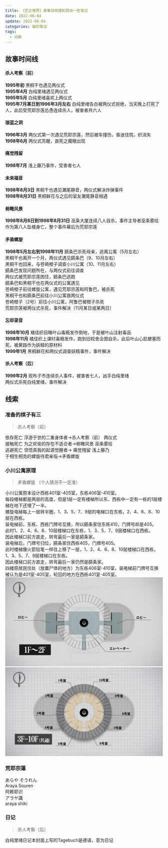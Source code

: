```yaml
---
title: 《空之境界》故事线梳理和其他一些笔记
date: 2022-06-04
update: 2022-06-04
categories: 猫的笔记
tags:
  - 动画
---
```

## 故事时间线
#### 杀人考察（前）
**1995年初** 黑桐干也遇见两仪式  
**1995年4月** 白纯里绪遇见两仪式  
**1995年5月** 白纯里绪喜欢上两仪式  
**1995年7月某日到1996年3月左右** 白纯里绪告白被两仪式拒绝，当天晚上打死了人，此后受荒耶宗莲怂恿连续杀人，被害者共六人

#### 珈蓝之洞
**1996年3月** 两仪式第一次遇见荒耶宗莲，然后被车撞伤，昏迷住院，织消失  
**1998年6月** 两仪式苏醒，直死之魔眼出现  

#### 痛觉残留
**1998年7月** 浅上藤乃事件，受害者七人  

#### 未来福音
**1998年8月3日** 黑桐干也遇见瀬尾静音，两仪式解决炸弹事件  
**1998年8月31日** 黑桐鲜花与之后的室友瀬尾静音相遇  

#### 俯瞰风景
**1998年8月8日到1998年8月31日** 巫条大厦连续八人自杀，事件主导者巫条雾绘作为第八人坠楼身亡，整个事件幕后为荒耶宗莲  

#### 矛盾螺旋
**1998年5月左右到1998年11月**
臙条巴杀死母亲，逃离公寓（5月左右）  
黑桐干也离开一个月，两仪式遇见臙条巴（9、10月左右）  
黑桐干也回来，与苍崎橙子调查小川公寓（10、11月左右）  
臙条巴发现问题所在，与两仪式前往调查  
两仪式被荒耶宗莲困住，臙条巴逃跑  
臙条巴和黑桐干也在两仪式的公寓遇见  
苍崎橙子前往螺旋公寓，遇见荒耶宗莲和阿鲁巴，被杀死  
黑桐干也和臙条巴前往小川公寓救两仪式  
苍崎橙子（2号）前往小川公寓，阿鲁巴被橙子杀死  
荒耶宗莲被两仪式杀死，事件解决（11月某日或某两日）  

#### 忘却录音
**1998年10月** 橘佳织目睹叶山毒瘾发作倒地，于是被叶山注射毒品  
**1998年11月** 橘佳织上课时毒瘾发作，跑到旧校舍企图自杀，此后叶山心肌梗塞而死，被黄路作为妖精的原材料  
**1999年1月** 黑桐鲜花和两仪式调查妖精事件，事件解决  

#### 杀人考察（后）
**1999年2月** 观布子市连续杀人事件，被害者七人，凶手白纯里绪  
两仪式杀死白纯里绪，事件解决  

## 线索                    

### 准备的棋子有三
>杀人考察（前）

依存死亡 浮游于世的二重身体者→杀人考察（前） 两仪式  
接触死亡 为之欢愉的存在不适合者→俯瞰风景 巫条雾绘  
逃避死亡 领悟真我的起源觉醒者→ 痛觉残留 浅上藤乃  
于相生相克的螺旋待君亲临→矛盾螺旋  

### 小川公寓原理
>矛盾螺旋
>（个人猜测不一定准）

小川公寓原本设计西栋401室-405室，东栋406室-410室。  
每段楼梯都是两层的高度，但是1层一定有楼梯所以东、西栋中一定有一栋的1层楼梯在地下还埋了一半。  
螺旋电梯每上一层转半圈，1、3、5、7、9层的电梯口在东栋，2、4、6、8、10层在西栋。  
装电梯前，东栋、西栋门牌号互换，所以臙条家住东栋410，门牌号却是405。  
此时1、2、4、6、8、10层楼梯口在东栋，1、3、5、7、9层楼梯口在西栋。  
因此楼梯口前方直走，转弯最后一家是臙条家。  
装电梯后，门牌号归位，臙条家住西栋405，门牌号405。  
此时楼梯像火箭铅笔一样往上移了一层，1、2、4、6、8、10层楼梯口在西栋，1、3、5、7、9层楼梯口在东栋。  
因此楼梯口前方直走，转弯最后一家仍然是臙条家。  
四楼原居民住处（放置尸体的地方）为东栋406室-410室，装电梯前门牌号互换被认为是401室-405室，轮回的地方在西栋401室-405室。  
![apartment](./img/0003/apartment1.jpg)![apartment](./img/0003/apartment2.jpg)
### 荒耶宗蓮
あらや そうれん  
Araya Souren  
阿赖耶识  
アラヤ識  
araya shiki  

### 日记
>杀人考察（后）

白纯里绪日记本封面上写的Tagebuch是德语，意为日记